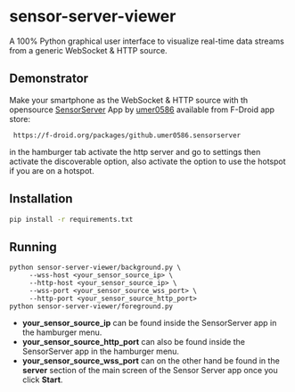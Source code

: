 # sensor-server-viewer

A 100% Python graphical user interface to visualize real-time data streams from a generic WebSocket & HTTP source.

## Demonstrator

Make your smartphone as the WebSocket & HTTP source with th opensource [SensorServer](https://f-droid.org/packages/github.umer0586.sensorserver) App by [umer0586](https://github.com/umer0586) available from F-Droid app store:

     https://f-droid.org/packages/github.umer0586.sensorserver

in the hamburger tab activate the http server and go to settings then activate the discoverable option, also activate the option to use the hotspot if you are on a hotspot.
## Installation
```sh
pip install -r requirements.txt
```

## Running
```
python sensor-server-viewer/background.py \
     --wss-host <your_sensor_source_ip> \
     --http-host <your_sensor_source_ip> \
     --wss-port <your_sensor_source_wss_port> \
     --http-port <your_sensor_source_http_port>
python sensor-server-viewer/foreground.py
```

- **your_sensor_source_ip** can be found inside the SensorServer app in the hamburger menu.
- **your_sensor_source_http_port** can also be found inside the SensorServer app in the hamburger menu.
- **your_sensor_source_wss_port** can on the other hand be found in the **server** section of the main screen of the Sensor Server app once you click **Start**.
